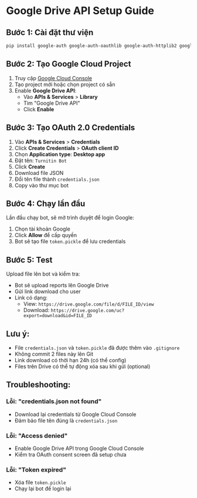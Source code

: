 # Google Drive API Setup Guide

## Bước 1: Cài đặt thư viện

```bash
pip install google-auth google-auth-oauthlib google-auth-httplib2 google-api-python-client
```

## Bước 2: Tạo Google Cloud Project

1. Truy cập [Google Cloud Console](https://console.cloud.google.com/)
2. Tạo project mới hoặc chọn project có sẵn
3. Enable **Google Drive API**:
   - Vào **APIs & Services** > **Library**
   - Tìm "Google Drive API"
   - Click **Enable**

## Bước 3: Tạo OAuth 2.0 Credentials

1. Vào **APIs & Services** > **Credentials**
2. Click **Create Credentials** > **OAuth client ID**
3. Chọn **Application type**: **Desktop app**
4. Đặt tên: `Turnitin Bot`
5. Click **Create**
6. Download file JSON
7. Đổi tên file thành `credentials.json`
8. Copy vào thư mục bot

## Bước 4: Chạy lần đầu

Lần đầu chạy bot, sẽ mở trình duyệt để login Google:

1. Chọn tài khoản Google
2. Click **Allow** để cấp quyền
3. Bot sẽ tạo file `token.pickle` để lưu credentials

## Bước 5: Test

Upload file lên bot và kiểm tra:

- Bot sẽ upload reports lên Google Drive
- Gửi link download cho user
- Link có dạng:
  - View: `https://drive.google.com/file/d/FILE_ID/view`
  - Download: `https://drive.google.com/uc?export=download&id=FILE_ID`

## Lưu ý:

- File `credentials.json` và `token.pickle` đã được thêm vào `.gitignore`
- Không commit 2 files này lên Git
- Link download có thời hạn 24h (có thể config)
- Files trên Drive có thể tự động xóa sau khi gửi (optional)

## Troubleshooting:

### Lỗi: "credentials.json not found"

- Download lại credentials từ Google Cloud Console
- Đảm bảo file tên đúng là `credentials.json`

### Lỗi: "Access denied"

- Enable Google Drive API trong Google Cloud Console
- Kiểm tra OAuth consent screen đã setup chưa

### Lỗi: "Token expired"

- Xóa file `token.pickle`
- Chạy lại bot để login lại
